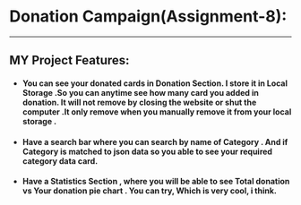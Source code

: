 # Donation Campaign(Assignment-8):
***
## MY Project Features:
+ #### You can see your donated cards in Donation Section. I store it in Local Storage .So you can anytime see how many card you added in donation. It will not remove by closing the website or shut the computer .It only remove when you manually remove it from your local storage .
+ #### Have a search bar where you can search by name of Category . And if Category is matched to json data so you able to see your required category data card.
+ #### Have a Statistics Section , where you will be able to see Total donation vs Your donation pie chart . You can try, Which is very cool, i think. 





